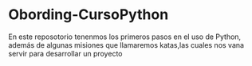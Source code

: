 # Obording-CursoPython
 En este reposotorio tenenmos los primeros pasos en el uso de Python, además de algunas misiones que llamaremos katas,las cuales nos vana  servir para desarrollar un proyecto 
